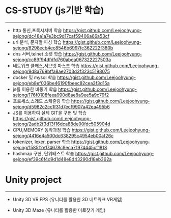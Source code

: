 

# CS-STUDY (js기반 학습)
-------------------------------------------

 - http 통신,프록시서버 학습
 https://gist.github.com/Leejoohyung-sejong/dc48a1a7e3bc9d17caf59406a66a53cf
 - url 분석, 문자열 파싱 학습
 https://gist.github.com/Leejoohyung-sejong/8298ecb4ec8546b6997fc362222f380b
 - dns 서버,telnet 소켓 학습
 https://gist.github.com/Leejoohyung-sejong/cc89f94dfdfd760abea067322227503a
 - 네트워크 클래스,서브넷 마스크 학습
 https://gist.github.com/Leejoohyung-sejong/9d8a769bffa8ae2703d3f323c5198075
 - docker 및 mysql 학습 
 https://gist.github.com/Leejoohyung-sejong/eb8ef036be46190fbeec82cea3f3d15a
 - js를 이용한 비동기 학습
 https://gist.github.com/Leejoohyung-sejong/176f0108feea990d8ae8a9ee5a9c79f2
 - 프로세스,스레드 스케줄링 학습
 https://gist.github.com/Leejoohyung-sejong/d5982c2cc1f31d7ecf9907a42ea495b6
 - JS를 이용하여 실제 GIT을 구현 및 학습
 https://gist.github.com/Leejoohyung-sejong/2adb2f3d13f16dca88de00fdc505904d
 - CPU,MEMORY 동작과정 학습
 https://gist.github.com/Leejoohyung-sejong/4416e4a500dc638295c4954eb00af26c
 - tokenizer, lexer, parser 학습
 https://gist.github.com/Leejoohyung-sejong/1585f2e174678c9eca71974445cf1818
 - hashmap 구현, 단위테스트 학습
 https://gist.github.com/Leejoohyung-sejong/ef39c6f4d9d1d48e8d43290d18eb362a
 
 # Unity project
 ------------------------------------------
 - Unity 3D VR FPS  (유니티를 활용한 3D 네트워크 VR게임)
 
 - Unity 3D Maze (유니티를 활용한 미로찾기 게임)
 
